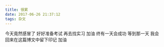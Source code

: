 ```yaml
---
title: 很累
date: 2017-06-26 21:37:12
tags: 杂文
---
```

  今天竟然感冒了 好好准备考试 再去找实习 加油  终有一天会成功 等到那一天 我会回来在这篇博文中留下印记 加油